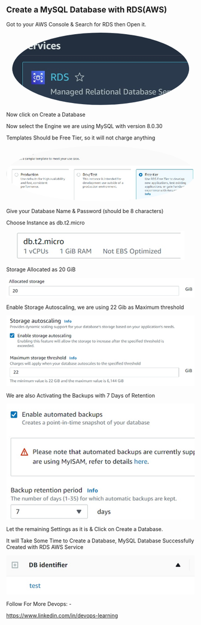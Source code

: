 ## Create a MySQL Database with RDS(AWS)

Got to your AWS Console & Search for RDS then Open it.
<p align="center"><img src="Images/1.jpg" style="border-radius:50%"/></p>
Now click on Create a Database

Now select the Engine we are using MySQL with version 8.0.30

Templates Should be Free Tier, so it will not charge anything
<p align="center"><img src="Images/2.jpg" style="border-radius:50%"/></p>
Give your Database Name & Password (should be 8 characters)

Choose Instance as db.t2.micro 
<p align="center"><img src="Images/3.jpg"/></p>
Storage Allocated as 20 GiB
<p align="center"><img src="Images/4.jpg"/></p>
Enable Storage Autoscaling, we are using 22 Gib as Maximum threshold 
<p align="center"><img src="Images/5.jpg"/></p>
We are also Activating the Backups with 7 Days of Retention 
<p align="center"><img src="Images/6.jpg"/></p>
Let the remaining Settings as it is & Click on Create a Database.

It will Take Some Time to Create a Database, MySQL Database Successfully Created with RDS AWS Service
<p align="center"><img src="Images/7.jpg"/></p>

Follow For More Devops: -

https://www.linkedin.com/in/devops-learning
